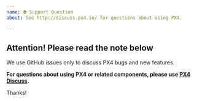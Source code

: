 ```yaml
---
name: ⛔ Support Question
about: See http://discuss.px4.io/ for questions about using PX4.

---
```


## Attention! Please read the note below

We use GitHub issues only to discuss PX4 bugs and new features.

**For questions about using PX4 or related components, please use [PX4 Discuss](http://discuss.px4.io/).**

Thanks!

